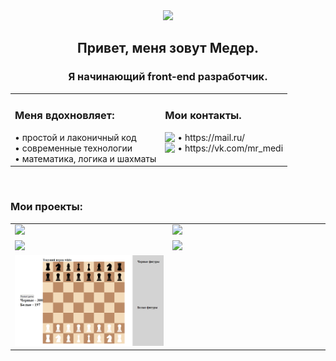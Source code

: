 <div align="center"><img src="https://media1.giphy.com/media/fvx95jkua5th3YeThr/giphy.gif?cid=ecf05e47pcm1rl35tdsuwehrn7sjhdxe2mtezzpmr4zlwqqv&rid=giphy.gif&ct=s" width="300"/>
</div>
<h2 align="center">Привет, меня зовут Медер.</h2>
<h3 align="center">Я начинающий front-end разработчик.</h3>

<table align="center" cellspacing="0" cellpadding="0" width="500px">
<tr width="500px">
  <td valign="top">
  <h3>Меня вдохновляет:</h3>
  • простой и лаконичный код <br>
  • современные технологии <br>
  • математика, логика и шахматы  <br>
  </td>
  <td valign="top">
   <h3>Мои контакты.</h3>
   • <img align="left" src="https://cdn.icon-icons.com/icons2/1380/PNG/512/emblemmail_93498.png" width="20"/>https://mail.ru/ <br>
   • <img align="left" src="https://cdn.icon-icons.com/icons2/832/PNG/128/vk_icon-icons.com_66681.png" width="20"/>https://vk.com/mr_medi <br>
  </td>
</tr>
</table> 
<br>

<h3 align="left">Мои проекты:</h3>
<table align="center" cellspacing="0" cellpadding="0" width="100%">
<tr>
  <td valign="top" width="50%">
  <img src="https://github.com/Meder84/Meder84/blob/main/gif/Movies_frontent1024.gif" width="100%"/>
  </td>
  <td valign="top" width="50%">
  <img src="https://github.com/Meder84/Meder84/blob/main/gif/mesto1024.gif" width="100%"/>
  </td>
</tr>
<tr>
  <td valign="top" width="50%">
  <img src="https://github.com/Meder84/Meder84/blob/main/gif/russianTravel1024.gif" width="100%"/>
  </td>
  <td valign="top" width="50%">
  <img src="https://github.com/Meder84/Meder84/blob/main/gif/howToLearn1024.gif" width="100%"/>
  </td>
</tr>
<tr>
  <td valign="top" width="50%">
  <img src="https://github.com/Meder84/Meder84/blob/main/gif/chess.gif" width="100%"/>
  </td>
  </td>
</tr>
</table>
